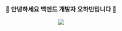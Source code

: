 <div align="center">
  
  ### 👋 안녕하세요 백엔드 개발자 오하빈입니다 👋

  <img src="https://github-readme-stats.vercel.app/api?username=HABINOH&theme=vue&show_icons=true"/>
</div>




<!--
**HABINOH/HABINOH** is a ✨ _special_ ✨ repository because its `README.md` (this file) appears on your GitHub profile.

Here are some ideas to get you started:

- 🔭 I’m currently working on ...
- 🌱 I’m currently learning ...
- 👯 I’m looking to collaborate on ...
- 🤔 I’m looking for help with ...
- 💬 Ask me about ...
- 📫 How to reach me: ...
- 😄 Pronouns: ...
- ⚡ Fun fact: ...
-->
